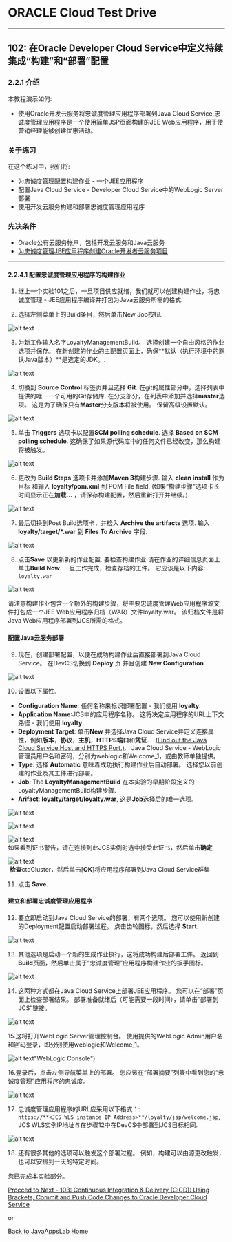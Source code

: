 # ORACLE Cloud Test Drive #
-----
## 102: 在Oracle Developer Cloud Service中定义持续集成“构建”和“部署”配置 ##

### 2.2.1	介绍 ###
本教程演示如何:
- 使用Oracle开发云服务将忠诚度管理应用程序部署到Java Cloud Service,忠诚度管理应用程序是一个使用简单JSP页面构建的JEE Web应用程序，用于使营销经理能够创建优惠活动。  

### 关于练习 ###
在这个练习中，我们将:
- 为忠诚度管理配置构建作业 - 一个JEE应用程序
- 配置Java Cloud Service - Developer Cloud Service中的WebLogic Server部署
- 使用开发云服务构建和部署忠诚度管理应用程序

### 先决条件 ###
+ Oracle公有云服务帐户，包括开发云服务和Java云服务
+ [为忠诚度管理JEE应用程序创建Oracle开发者云服务项目](101-JavaAppsLab.md)

----

#### 2.2.4.1	配置忠诚度管理应用程序的构建作业 ###

1. 继上一个实验101之后，一旦项目供应就绪，我们就可以创建构建作业，将忠诚度管理 - JEE应用程序编译并打包为Java云服务所需的格式.

2. 选择左侧菜单上的Build条目，然后单击New Job按钮.

![alt text](images/102/05.new.job.png "Create new build job")

3. 为新工作输入名字LoyaltyManagementBuild。 选择创建一个自由风格的作业选项并保存。 在新创建的作业的主配置页面上，确保**默认（执行环境中的默认Java版本）**是选定的JDK。.

![alt text](images/102/06.job.main.png "Configure job")

4. 切换到 **Source Control** 标签页并且选择 **Git**. 
在git的属性部分中，选择列表中提供的唯一一个可用的Git存储库.
在分支部分，在列表中添加并选择**master**选项。 这是为了确保只有**Master**分支版本将被使用。 保留高级设置默认。

![alt text](images/102/07.job.scm.png "Configure source control")

5. 单击 **Triggers** 选项卡以配置**SCM polling schedule**. 选择 **Based on SCM polling schedule**. 这确保了如果源代码库中的任何文件已经改变，那么构建将被触发。

![alt text](images/102/07.scm.trigger.png "Configure source control")

6. 更改为 **Build Steps** 选项卡并添加**Maven 3**构建步骤. 输入 **clean install** 作为目标 和输入 **loyalty/pom.xml** 到 POM File field. (如果“构建步骤”选项卡长时间显示正在**加载...** ，请保存构建配置，然后重新打开并继续。)

![alt text](images/102/08.job.maven.png "Add build step")

7. 最后切换到Post Build选项卡，并检入 **Archive the artifacts** 选项. 输入 **loyalty/target/\*.war** 到 **Files To Archive** 字段.

![alt text](images/102/09.job.post.png "Post build")

8. 点击**Save** 以更新新的作业配置. 要检查构建作业 请在作业的详细信息页面上单击**Build Now**. 一旦工作完成，检查存档的工件。 它应该是以下内容: `loyalty.war`

![alt text](images/102/10.build.artifacts.png "Build artifacts")

请注意构建作业包含一个额外的构建步骤，将主要忠诚度管理Web应用程序源文件打包成一个JEE Web应用程序归档（WAR）文件loyalty.war。 该归档文件是将Java Web应用程序部署到JCS所需的格式。

#### 配置Java云服务部署 ####

9. 现在，创建部署配置，以便在成功构建作业后直接部署到Java Cloud Service。 
在DevCS切换到 **Deploy** 页  并且创建 **New Configuration** 

![alt text](images/102/11.new.deploy.png "New deploy configuration")

10.	设置以下属性.

- **Configuration Name**: 任何名称来标识部署配置 - 我们使用 **loyalty**.
- **Application Name**:JCS中的应用程序名称。 这将决定应用程序的URL上下文路径 - 我们使用 **loyalty**.
- **Deployment Target**: 单击**New** 并选择Java Cloud Service并定义连接属性，例如**版本**，**协议**，**主机**，**HTTPS端口**和**凭证**.  
  [\(Find out the Java Cloud Service Host and HTTPS Port.\)](java.cloud.md).  
  Java Cloud Service - WebLogic管理员用户名和密码，分别为weblogic和Welcome_1，或由教师单独提供。
- **Type**: 选择 **Automatic** 意味着成功执行构建作业后自动部署。 选择您以前创建的作业及其工件进行部署。
- **Job**: The **LoyaltyManagementBuild** 在本实验的早期阶段定义的LoyaltyManagementBuild构建步骤.
- **Arifact**: **loyalty/target/loyalty.war**, 这是**Job**选择后的唯一选项.

![alt text](images/102/12.deploy.config.png "Deployment Configuration")

![alt text](images/102/13.jcs.config.png "JCS Configuration")

![alt text](images/102/13.cert.png "Certificate Warning")   
  如果看到证书警告，请在连接到此JCS实例时选中接受此证书，然后单击**确定**

![alt text](images/102/13.cluster.png "deploy to cluster")   
  **检查**ctdCluster，然后单击[**OK**]将应用程序部署到Java Cloud Service群集

11. 点击 **Save**. 

#### 建立和部署忠诚度管理应用程序 ####

12. 要立即启动到Java Cloud Service的部署，有两个选项。 您可以使用新创建的Deployment配置启动部署过程。 点击齿轮图标，然后选择 **Start**.

![alt text](images/102/14.deploy.start.png "Deployment Start")

13. 其他选项是启动一个新的生成作业执行，这将成功构建后部署工件。 返回到**Build**页面，然后单击属于“忠诚度管理”应用程序构建作业的扳手图标。

![alt text](images/102/15.build.now.png "Build Now") 

14. 这两种方式都在Java Cloud Service上部署JEE应用程序。 您可以在“部署”页面上检查部署结果。 部署准备就绪后（可能需要一段时间），请单击“部署到JCS”链接。

![alt text](images/102/16.deploy.ready.png "Deploy ready")

15.这将打开WebLogic Server管理控制台。 使用提供的WebLogic Admin用户名和密码登录，即分别使用weblogic和Welcome_1。

![alt text](images/102/17.jcs.console.png)"WebLogic Console")

16.登录后，点击左侧导航菜单上的部署。 您应该在“部署摘要”列表中看到您的“忠诚度管理”应用程序的忠诚度。

![alt text](images/102/17.deployment.png "Deployments")

17. 忠诚度管理应用程序的URL应采用以下格式：:  
    `https://**<JCS WLS instance IP Address>**/loyalty/jsp/welcome.jsp`, JCS WLS实例IP地址与在步骤12中在DevCS中部署到JCS目标相同.

![alt text](images/102/18.sample.app.png "Loyalty Management Application")

18. 还有很多其他的选项可以触发这个部署过程。 例如，构建可以由源更改触发，也可以安排到一天的特定时间。  

您已完成本实验部分。

[Procced to Next - 103: Continuous Integration & Delivery (CICD): Using Brackets, Commit and Push Code Changes to Oracle Developer Cloud Service](103-JavaAppsLab.md)

or

[Back to JavaAppsLab Home](README.md)
